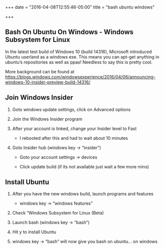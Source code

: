 +++
date = "2016-04-08T12:55:46-05:00"
title = "bash ubuntu windows"

+++

Bash On Ubuntu On Windows - Windows Subsystem for Linux
-------------------------------------------------------

In the latest test build of Windows 10 (build 14316), Microsoft introduced
Ubuntu userland as a windows exe. This means you can apt-get anything in
ubuntu’s repositories as well as ppas! Needless to say this is pretty cool.

More background can be found at
<https://blogs.windows.com/windowsexperience/2016/04/06/announcing-windows-10-insider-preview-build-14316/>

Join Windows Insider
--------------------

1.  Goto windows update settings, click on Advanced options

2.  Join the Windows Insider program

3.  After your account is linked, change your Insider level to Fast

    -   I rebooted after this and had to wait about 10 minutes

4.  Goto Insider hub (windows key -> “insider”)

    -   Goto your account settings -> devices

    -   Click update build (if its not available just wait a few more mins)


Install Ubuntu
--------------

1.  After you have the new windows build, launch programs and features

    -   windows key -> “windows features”

2.  Check “Windows Subsystem for Linux (Beta)

3.  Launch bash (windows key -> “bash”)

4.  Hit y to install Ubuntu

5.  windows key -> “bash” will now give you bash on ubuntu... on windows
